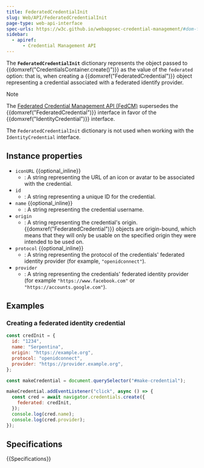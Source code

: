 ```yaml
---
title: FederatedCredentialInit
slug: Web/API/FederatedCredentialInit
page-type: web-api-interface
spec-urls: https://w3c.github.io/webappsec-credential-management/#dom-federatedcredential-federatedcredential
sidebar:
  - apiref:
      - Credential Management API
---
```


The **`FederatedCredentialInit`** dictionary represents the object passed to {{domxref("CredentialsContainer.create()")}} as the value of the `federated` option: that is, when creating a {{domxref("FederatedCredential")}} object representing a credential associated with a federated identify provider.

> [!NOTE]
> The [Federated Credential Management API (FedCM)](/en-US/docs/Web/API/FedCM_API) supersedes the {{domxref("FederatedCredential")}} interface in favor of the {{domxref("IdentityCredential")}} interface.
>
> The `FederatedCredentialInit` dictionary is not used when working with the `IdentityCredential` interface.

## Instance properties

- `iconURL` {{optional_inline}}
  - : A string representing the URL of an icon or avatar to be associated with the credential.
- `id`
  - : A string representing a unique ID for the credential.
- `name` {{optional_inline}}
  - : A string representing the credential username.
- `origin`
  - : A string representing the credential's origin. {{domxref("FederatedCredential")}} objects are origin-bound, which means that they will only be usable on the specified origin they were intended to be used on.
- `protocol` {{optional_inline}}
  - : A string representing the protocol of the credentials' federated identity provider (for example, `"openidconnect"`).
- `provider`
  - : A string representing the credentials' federated identity provider (for example `"https://www.facebook.com"` or `"https://accounts.google.com"`).

## Examples

### Creating a federated identity credential

```js
const credInit = {
  id: "1234",
  name: "Serpentina",
  origin: "https://example.org",
  protocol: "openidconnect",
  provider: "https://provider.example.org",
};

const makeCredential = document.querySelector("#make-credential");

makeCredential.addEventListener("click", async () => {
  const cred = await navigator.credentials.create({
    federated: credInit,
  });
  console.log(cred.name);
  console.log(cred.provider);
});
```

## Specifications

{{Specifications}}
